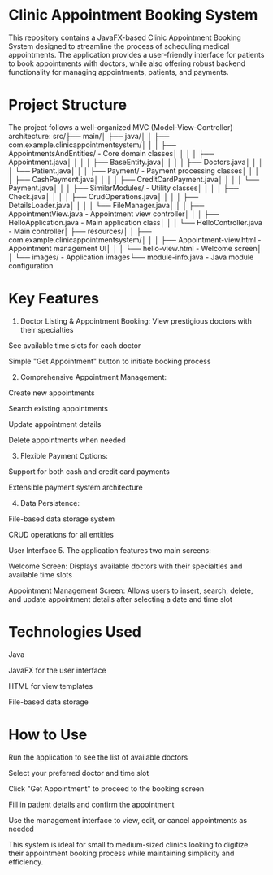 # Clinic Appointment Booking System
This repository contains a JavaFX-based Clinic Appointment Booking System designed to streamline the process of scheduling medical appointments. The application provides a user-friendly interface for patients to book appointments with doctors, while also offering robust backend functionality for managing appointments, patients, and payments.
# Project Structure
The project follows a well-organized MVC (Model-View-Controller) architecture:
src/├── main/│   ├── java/│   │   ├── com.example.clinicappointmentsystem/│   │   │   ├── AppointmentsAndEntities/ - Core domain classes│   │   │   │   ├── Appointment.java│   │   │   │   ├── BaseEntity.java│   │   │   │   ├── Doctors.java│   │   │   │   └── Patient.java│   │   │   ├── Payment/ - Payment processing classes│   │   │   │   ├── CashPayment.java│   │   │   │   ├── CreditCardPayment.java│   │   │   │   └── Payment.java│   │   │   ├── SimilarModules/ - Utility classes│   │   │   │   ├── Check.java│   │   │   │   ├── CrudOperations.java│   │  │   │   ├── DetailsLoader.java│   │   │   │   └── FileManager.java│   │   │   ├── AppointmentView.java - Appointment view controller│   │   │   ├── HelloApplication.java - Main application class│   │   │   └── HelloController.java - Main controller│   ├── resources/│   │   ├── com.example.clinicappointmentsystem/│   │   │   ├── Appointment-view.html - Appointment management UI│   │   │   └── hello-view.html - Welcome screen│   │   └── images/ - Application images└── module-info.java - Java module configuration
# Key Features
1. Doctor Listing & Appointment Booking: 
View prestigious doctors with their specialties

See available time slots for each doctor

Simple "Get Appointment" button to initiate booking process

2. Comprehensive Appointment Management:

Create new appointments

Search existing appointments

Update appointment details

Delete appointments when needed

3. Flexible Payment Options:

Support for both cash and credit card payments

Extensible payment system architecture

4. Data Persistence:

File-based data storage system

CRUD operations for all entities

User Interface
5. The application features two main screens:

Welcome Screen: Displays available doctors with their specialties and available time slots

Appointment Management Screen: Allows users to insert, search, delete, and update appointment details after selecting a date and time slot

# Technologies Used
Java

JavaFX for the user interface

HTML for view templates

File-based data storage

# How to Use
Run the application to see the list of available doctors

Select your preferred doctor and time slot

Click "Get Appointment" to proceed to the booking screen

Fill in patient details and confirm the appointment

Use the management interface to view, edit, or cancel appointments as needed

This system is ideal for small to medium-sized clinics looking to digitize their appointment booking process while maintaining simplicity and efficiency.
